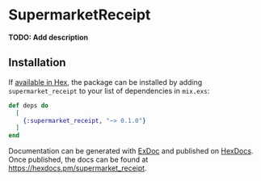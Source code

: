 # SupermarketReceipt

**TODO: Add description**

## Installation

If [available in Hex](https://hex.pm/docs/publish), the package can be installed
by adding `supermarket_receipt` to your list of dependencies in `mix.exs`:

```elixir
def deps do
  [
    {:supermarket_receipt, "~> 0.1.0"}
  ]
end
```

Documentation can be generated with [ExDoc](https://github.com/elixir-lang/ex_doc)
and published on [HexDocs](https://hexdocs.pm). Once published, the docs can
be found at <https://hexdocs.pm/supermarket_receipt>.


